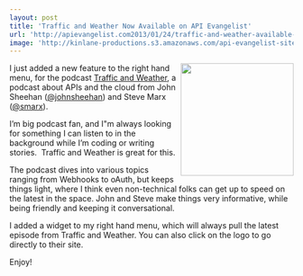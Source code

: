 ```yaml
---
layout: post
title: 'Traffic and Weather Now Available on API Evangelist'
url: 'http://apievangelist.com2013/01/24/traffic-and-weather-available-on-api-evangelist/'
image: 'http://kinlane-productions.s3.amazonaws.com/api-evangelist-site/blog/Traffic-and-Weather.png'
---
```



<p>
     <a href="http://trafficandweather.io/" target="_blank"><img src="https://s3.amazonaws.com/kinlane-productions/api-evangelist/traffic-and-weather/Traffic-and-Weather.png"  width="200" align="right" /></a>
</p>
<p>
     I just added a new feature to the right hand menu, for the podcast <a href="http://trafficandweather.io/">Traffic and Weather</a>, a podcast about APIs and the cloud from John Sheehan (<a href="https://twitter.com/johnsheehan">@johnsheehan</a>) and Steve Marx (<a href="https://twitter.com/smarx">@smarx</a>).
</p>
<p>
     I’m big podcast fan, and I"m always looking for something I can listen to in the background while I’m coding or writing stories.  Traffic and Weather is great for this.
</p>
<p>
     The podcast dives into various topics ranging from Webhooks to oAuth, but keeps things light, where I think even non-technical folks can get up to speed on the latest in the space. John and Steve make things very informative, while being friendly and keeping it conversational.
</p>
<p>
     I added a widget to my right hand menu, which will always pull the latest episode from Traffic and Weather. You can also click on the logo to go directly to their site.
</p>
<p>
     Enjoy!
</p>
